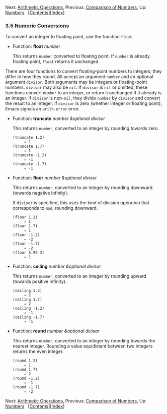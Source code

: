 <!-- This is the GNU Emacs Lisp Reference Manual
corresponding to Emacs version 27.2.

Copyright (C) 1990-1996, 1998-2021 Free Software Foundation,
Inc.

Permission is granted to copy, distribute and/or modify this document
under the terms of the GNU Free Documentation License, Version 1.3 or
any later version published by the Free Software Foundation; with the
Invariant Sections being "GNU General Public License," with the
Front-Cover Texts being "A GNU Manual," and with the Back-Cover
Texts as in (a) below.  A copy of the license is included in the
section entitled "GNU Free Documentation License."

(a) The FSF's Back-Cover Text is: "You have the freedom to copy and
modify this GNU manual.  Buying copies from the FSF supports it in
developing GNU and promoting software freedom." -->

<!-- Created by GNU Texinfo 6.7, http://www.gnu.org/software/texinfo/ -->

Next: [Arithmetic Operations](Arithmetic-Operations.html), Previous: [Comparison of Numbers](Comparison-of-Numbers.html), Up: [Numbers](Numbers.html)   \[[Contents](index.html#SEC_Contents "Table of contents")]\[[Index](Index.html "Index")]

### 3.5 Numeric Conversions

To convert an integer to floating point, use the function `float`.

*   Function: **float** *number*

    This returns `number` converted to floating point. If `number` is already floating point, `float` returns it unchanged.

There are four functions to convert floating-point numbers to integers; they differ in how they round. All accept an argument `number` and an optional argument `divisor`. Both arguments may be integers or floating-point numbers. `divisor` may also be `nil`. If `divisor` is `nil` or omitted, these functions convert `number` to an integer, or return it unchanged if it already is an integer. If `divisor` is non-`nil`, they divide `number` by `divisor` and convert the result to an integer. If `divisor` is zero (whether integer or floating point), Emacs signals an `arith-error` error.

*   Function: **truncate** *number \&optional divisor*

    This returns `number`, converted to an integer by rounding towards zero.

        (truncate 1.2)
             ⇒ 1
        (truncate 1.7)
             ⇒ 1
        (truncate -1.2)
             ⇒ -1
        (truncate -1.7)
             ⇒ -1

<!---->

*   Function: **floor** *number \&optional divisor*

    This returns `number`, converted to an integer by rounding downward (towards negative infinity).

    If `divisor` is specified, this uses the kind of division operation that corresponds to `mod`, rounding downward.

        (floor 1.2)
             ⇒ 1
        (floor 1.7)
             ⇒ 1
        (floor -1.2)
             ⇒ -2
        (floor -1.7)
             ⇒ -2
        (floor 5.99 3)
             ⇒ 1

<!---->

*   Function: **ceiling** *number \&optional divisor*

    This returns `number`, converted to an integer by rounding upward (towards positive infinity).

        (ceiling 1.2)
             ⇒ 2
        (ceiling 1.7)
             ⇒ 2
        (ceiling -1.2)
             ⇒ -1
        (ceiling -1.7)
             ⇒ -1

<!---->

*   Function: **round** *number \&optional divisor*

    This returns `number`, converted to an integer by rounding towards the nearest integer. Rounding a value equidistant between two integers returns the even integer.

        (round 1.2)
             ⇒ 1
        (round 1.7)
             ⇒ 2
        (round -1.2)
             ⇒ -1
        (round -1.7)
             ⇒ -2

Next: [Arithmetic Operations](Arithmetic-Operations.html), Previous: [Comparison of Numbers](Comparison-of-Numbers.html), Up: [Numbers](Numbers.html)   \[[Contents](index.html#SEC_Contents "Table of contents")]\[[Index](Index.html "Index")]
